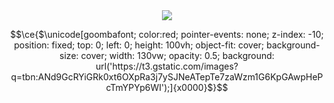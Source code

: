 <div align="center">
<img src="https://github-stats-alpha.vercel.app/api?username=Nweaver412&cc=0000000&tc=FFFFFF&ic=fff&bc=0000">
</div>

```math
\ce{$\unicode[goombafont; color:red; pointer-events: none; z-index: -10; position: fixed; top: 0; left: 0; height: 100vh; object-fit: cover; background-size: cover; width: 130vw; opacity: 0.5; background: url('https://t3.gstatic.com/images?q=tbn:ANd9GcRYiGRk0xt6OXpRa3j7ySJNeATepTe7zaWzm1G6KpGAwpHePcTmYPYp6WI');]{x0000}$}
```
